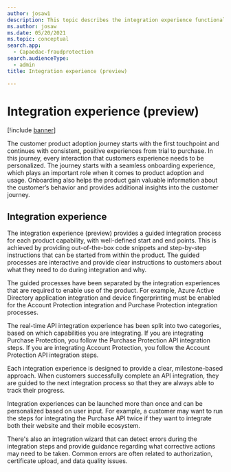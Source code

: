 ```yaml
---
author: josaw1
description: This topic describes the integration experience functionality in Dynamics 365 Fraud Protection.
ms.author: josaw
ms.date: 05/20/2021
ms.topic: conceptual
search.app: 
  - Capaedac-fraudprotection
search.audienceType:
  - admin
title: Integration experience (preview)

---
```


# Integration experience (preview)

[!include [banner](includes/preview-banner.md)]

The customer product adoption journey starts with the first touchpoint and continues with consistent, positive experiences from trial to purchase. In this journey, every interaction that customers experience needs to be personalized. The journey starts with a seamless onboarding experience, which plays an important role when it comes to product adoption and usage. Onboarding also helps the product gain valuable information about the customer’s behavior and provides additional insights into the customer journey.

## Integration experience

The integration experience (preview) provides a guided integration process for each product capability, with well-defined start and end points. This is achieved by providing out-of-the-box code snippets and step-by-step instructions that can be started from within the product. The guided processes are interactive and provide clear instructions to customers about what they need to do during integration and why.

The guided processes have been separated by the integration experiences that are required to enable use of the product. For example, Azure Active Directory application integration and device fingerprinting must be enabled for the Account Protection integration and Purchase Protection integration processes.

The real-time API integration experience has been split into two categories, based on which capabilities you are integrating. If you are integrating Purchase Protection, you follow the Purchase Protection API integration steps. If you are integrating Account Protection, you follow the Account Protection API integration steps.

Each integration experience is designed to provide a clear, milestone-based approach. When customers successfully complete an API integration, they are guided to the next integration process so that they are always able to track their progress.

Integration experiences can be launched more than once and can be personalized based on user input. For example, a customer may want to run the steps for integrating the Purchase API twice if they want to integrate both their website and their mobile ecosystem.

There's also an integration wizard that can detect errors during the integration steps and provide guidance regarding what corrective actions may need to be taken. Common errors are often related to authorization, certificate upload, and data quality issues. 

